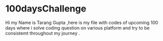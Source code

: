 # 100daysChallenge
Hi my Name is Tarang Gupta ,here is my file with codes of upcoming 100 days where i solve coding question on various platform and try to be consistemt throughout my journey . 
